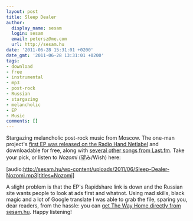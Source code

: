 ```yaml
---
layout: post
title: Sleep Dealer
author:
  display_name: sesam
  login: sesam
  email: petersz@me.com
  url: http://sesam.hu
date: '2011-06-28 15:31:01 +0200'
date_gmt: '2011-06-28 13:31:01 +0200'
tags:
- download
- free
- instrumental
- mp3
- post-rock
- Russian
- stargazing
- melancholic
- EP
- Music
comments: []
---
```


Stargazing melancholic post-rock music from Moscow. The one-man project's [first EP was released on the Radio Hand Netlabel](http://radiohandnetlabel.blogspot.com/2009/11/rh004-sleep-dealer-way-home.html) and downloadable for free, along with [several other songs from Last.fm](http://www.last.fm/music/Sleep+Dealer/+tracks). Take your pick, or listen to _Nozomi_ (望み/Wish) here:

[audio:http://sesam.hu/wp-content/uploads/2011/06/Sleep-Dealer-Nozomi.mp3|titles=Nozomi]

A slight problem is that the EP's Rapidshare link is down and the Russian site wants people to look at ads first and whatnot. Using mad skills, black magic and a lot of Google translate I was able to grab the file, sparing you, dear readers, from the hassle: you can [get The Way Home directly from sesam.hu](http://sesam.hu/download/Sleep_Dealer-The_Way_Home-2009.rar). Happy listening!
